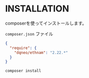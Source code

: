# INSTALLATION

composerを使ってインストールします。

`composer.json` ファイル

```json
{
  "require": {
    "dqneo/ethnam": "2.22.*"
  }
}
```

```sh
composer install
```
